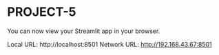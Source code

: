 # PROJECT-5
You can now view your Streamlit app in your browser.

  Local URL: http://localhost:8501
  Network URL: http://192.168.43.67:8501
